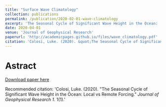 ```yaml
---
title: "Surface Wave Climatology"
collection: publications
permalink: /publication/2020-02-01-wave-climatology
excerpt: 'The Seasonal Cycle of Significant Wave Height in the Ocean:  Local vs Remote Forcing'
date: 2020-04-01
venue: 'Journal of Geophysical Research'
paperurl: 'http://academicpages.github.io/files/wave_climatology.pdf'
citation: 'Colosi, Luke. (2020). &quot;The Seasonal Cycle of Significant Wave Height in the Ocean:  Local vs Remote Forcing.&quot; <i>Journal of Geophysical Research 1</i>. 1(1).'
---
```

# Astract



[Download paper here](http://academicpages.github.io/files/wave_climatology.pdf)

Recommended citation: 'Colosi, Luke. (2020). &quot;The Seasonal Cycle of Significant Wave Height in the Ocean:  Local vs Remote Forcing.&quot; <i>Journal of Geophysical Research 1</i>. 1(1).'
